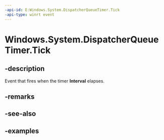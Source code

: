 ```yaml
---
-api-id: E:Windows.System.DispatcherQueueTimer.Tick
-api-type: winrt event
---
```


<!-- Event syntax.
public event TypedEventHandler Tick<DispatcherQueueTimer,  object>
-->

# Windows.System.DispatcherQueueTimer.Tick

## -description
Event that fires when the timer **Interval** elapses.

## -remarks

## -see-also

## -examples
